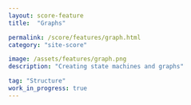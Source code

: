```yaml
---
layout: score-feature
title:  "Graphs"

permalink: /score/features/graph.html
category: "site-score"

image: /assets/features/graph.png
description: "Creating state machines and graphs"

tag: "Structure"
work_in_progress: true
---
```

